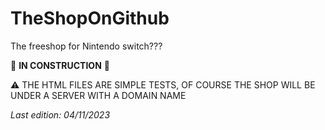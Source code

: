 # TheShopOnGithub
The freeshop  for Nintendo switch???

🚧 **IN CONSTRUCTION** 🚧

⚠️ THE HTML FILES ARE SIMPLE TESTS, OF COURSE THE SHOP WILL BE UNDER A SERVER WITH A DOMAIN NAME

*Last edition: 04/11/2023*

